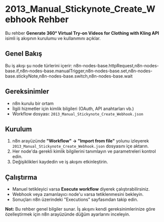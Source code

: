 # 2013_Manual_Stickynote_Create_Webhook Rehber

Bu rehber **Generate 360° Virtual Try-on Videos for Clothing with Kling API** isimli iş akışının kurulumu ve kullanımını açıklar.

## Genel Bakış
Bu iş akışı şu node türlerini içerir: n8n-nodes-base.httpRequest,n8n-nodes-base.if,n8n-nodes-base.manualTrigger,n8n-nodes-base.set,n8n-nodes-base.stickyNote,n8n-nodes-base.switch,n8n-nodes-base.wait

## Gereksinimler
- n8n kurulu bir ortam
- İlgili hizmetler için kimlik bilgileri (OAuth, API anahtarları vb.)
- Workflow dosyası: `2013_Manual_Stickynote_Create_Webhook.json`

## Kurulum
1. n8n arayüzünde **"Workflow" → "Import from file"** yolunu izleyerek `2013_Manual_Stickynote_Create_Webhook.json` dosyasını içe aktarın.
2. Her node'da gerekli kimlik bilgilerini tanımlayın ve parametreleri kontrol edin.
3. Değişiklikleri kaydedin ve iş akışını etkinleştirin.

## Çalıştırma
- Manuel tetikleyici varsa **Execute workflow** diyerek çalıştırabilirsiniz.
- Webhook veya zamanlayıcı node'u varsa tetiklenmesini bekleyin.
- Sonuçları n8n üzerindeki "Executions" sayfasından takip edin.

**Not:** Bu rehber genel bilgiler sunar. İş akışını kendi gereksinimlerinize göre özelleştirmek için n8n arayüzünde düğüm ayarlarını inceleyin.
